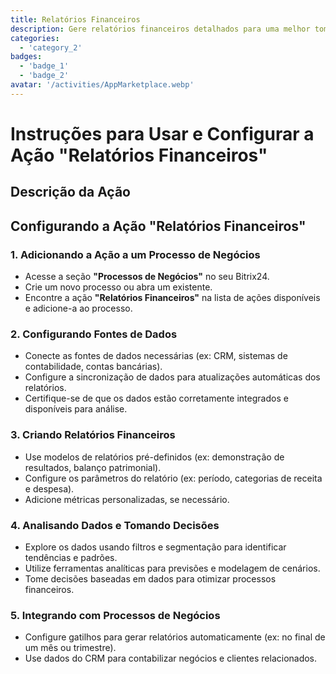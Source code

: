 ```yaml
---
title: Relatórios Financeiros
description: Gere relatórios financeiros detalhados para uma melhor tomada de decisão.
categories: 
  - 'category_2'
badges: 
  - 'badge_1'
  - 'badge_2'
avatar: '/activities/AppMarketplace.webp'
---
```

# Instruções para Usar e Configurar a Ação "Relatórios Financeiros"

## Descrição da Ação

## **Configurando a Ação "Relatórios Financeiros"**

### 1. Adicionando a Ação a um Processo de Negócios
- Acesse a seção **"Processos de Negócios"** no seu Bitrix24.
- Crie um novo processo ou abra um existente.
- Encontre a ação **"Relatórios Financeiros"** na lista de ações disponíveis e adicione-a ao processo.

### 2. Configurando Fontes de Dados
- Conecte as fontes de dados necessárias (ex: CRM, sistemas de contabilidade, contas bancárias).
- Configure a sincronização de dados para atualizações automáticas dos relatórios.
- Certifique-se de que os dados estão corretamente integrados e disponíveis para análise.

### 3. Criando Relatórios Financeiros
- Use modelos de relatórios pré-definidos (ex: demonstração de resultados, balanço patrimonial).
- Configure os parâmetros do relatório (ex: período, categorias de receita e despesa).
- Adicione métricas personalizadas, se necessário.

### 4. Analisando Dados e Tomando Decisões
- Explore os dados usando filtros e segmentação para identificar tendências e padrões.
- Utilize ferramentas analíticas para previsões e modelagem de cenários.
- Tome decisões baseadas em dados para otimizar processos financeiros.

### 5. Integrando com Processos de Negócios
- Configure gatilhos para gerar relatórios automaticamente (ex: no final de um mês ou trimestre).
- Use dados do CRM para contabilizar negócios e clientes relacionados.